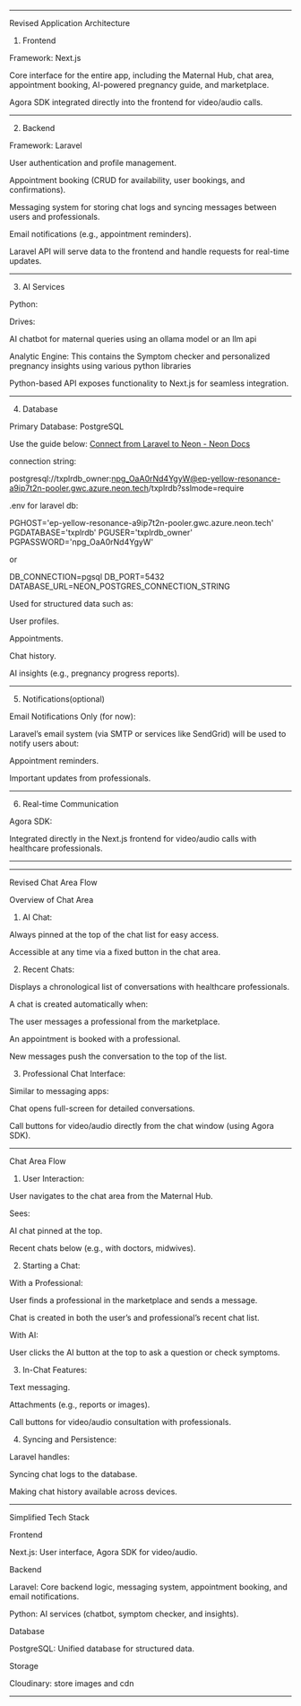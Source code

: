 
---

Revised Application Architecture

1. Frontend

Framework: Next.js

Core interface for the entire app, including the Maternal Hub, chat area, appointment booking, AI-powered pregnancy guide, and marketplace.

Agora SDK integrated directly into the frontend for video/audio calls.




---

2. Backend

Framework: Laravel

User authentication and profile management.

Appointment booking (CRUD for availability, user bookings, and confirmations).

Messaging system for storing chat logs and syncing messages between users and professionals.

Email notifications (e.g., appointment reminders).


Laravel API will serve data to the frontend and handle requests for real-time updates.




---

3. AI Services

Python:

Drives:

AI chatbot for maternal queries using an ollama model or an llm api

Analytic Engine:
This contains the Symptom checker and personalized pregnancy insights using various python libraries


Python-based API exposes functionality to Next.js for seamless integration.




---

4. Database

Primary Database: PostgreSQL

Use the guide below:
[Connect from Laravel to Neon - Neon Docs](https://neon.tech/docs/guides/laravel)

connection string: 

postgresql://txplrdb_owner:npg_OaA0rNd4YgyW@ep-yellow-resonance-a9ip7t2n-pooler.gwc.azure.neon.tech/txplrdb?sslmode=require

 .env for laravel db:

PGHOST='ep-yellow-resonance-a9ip7t2n-pooler.gwc.azure.neon.tech'
PGDATABASE='txplrdb'
PGUSER='txplrdb_owner'
PGPASSWORD='npg_OaA0rNd4YgyW'

or

DB_CONNECTION=pgsql 
DB_PORT=5432 
DATABASE_URL=NEON_POSTGRES_CONNECTION_STRING

Used for structured data such as:

User profiles.

Appointments.

Chat history.

AI insights (e.g., pregnancy progress reports).





---

5. Notifications(optional)

Email Notifications Only (for now):

Laravel’s email system (via SMTP or services like SendGrid) will be used to notify users about:

Appointment reminders.

Important updates from professionals.





---

6. Real-time Communication

Agora SDK:

Integrated directly in the Next.js frontend for video/audio calls with healthcare professionals.




---


---

Revised Chat Area Flow

Overview of Chat Area

1. AI Chat:

Always pinned at the top of the chat list for easy access.

Accessible at any time via a fixed button in the chat area.



2. Recent Chats:

Displays a chronological list of conversations with healthcare professionals.

A chat is created automatically when:

The user messages a professional from the marketplace.

An appointment is booked with a professional.


New messages push the conversation to the top of the list.



3. Professional Chat Interface:

Similar to messaging apps:

Chat opens full-screen for detailed conversations.

Call buttons for video/audio directly from the chat window (using Agora SDK).






---

Chat Area Flow

1. User Interaction:

User navigates to the chat area from the Maternal Hub.

Sees:

AI chat pinned at the top.

Recent chats below (e.g., with doctors, midwives).




2. Starting a Chat:

With a Professional:

User finds a professional in the marketplace and sends a message.

Chat is created in both the user’s and professional’s recent chat list.


With AI:

User clicks the AI button at the top to ask a question or check symptoms.




3. In-Chat Features:

Text messaging.

Attachments (e.g., reports or images).

Call buttons for video/audio consultation with professionals.



4. Syncing and Persistence:

Laravel handles:

Syncing chat logs to the database.

Making chat history available across devices.



---
Simplified Tech Stack

Frontend

Next.js: User interface, Agora SDK for video/audio.


Backend

Laravel: Core backend logic, messaging system, appointment booking, and email notifications.

Python: AI services (chatbot, symptom checker, and insights).


Database

PostgreSQL: Unified database for structured data.

Storage

Cloudinary: store images and cdn



---

